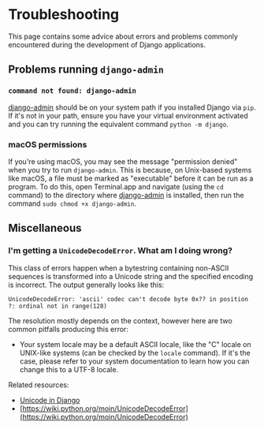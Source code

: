 # Troubleshooting

This page contains some advice about errors and problems commonly encountered during the development of Django applications.

## Problems running `django-admin`

### `command not found: django-admin`

[django-admin](../../ref/django-admin/) should be on your system path if you installed Django via `pip`. If it's not in your path, ensure you have your virtual environment activated and you can try running the equivalent command `python -m django`.

### macOS permissions

If you're using macOS, you may see the message "permission denied" when you try to run `django-admin`. This is because, on Unix-based systems like macOS, a file must be marked as "executable" before it can be run as a program. To do this, open Terminal.app and navigate (using the `cd` command) to the directory where [django-admin](../../ref/django-admin/) is installed, then run the command `sudo chmod +x django-admin`.

## Miscellaneous

### I'm getting a `UnicodeDecodeError`. What am I doing wrong?

This class of errors happen when a bytestring containing non-ASCII sequences is transformed into a Unicode string and the specified encoding is incorrect. The output generally looks like this:

```
UnicodeDecodeError: 'ascii' codec can't decode byte 0x?? in position ?: ordinal not in range(128)
```

The resolution mostly depends on the context, however here are two common pitfalls producing this error:

- Your system locale may be a default ASCII locale, like the "C" locale on UNIX-like systems (can be checked by the `locale` command). If it's the case, please refer to your system documentation to learn how you can change this to a UTF-8 locale.

Related resources:

- [Unicode in Django](../../ref/unicode/)
- [https://wiki.python.org/moin/UnicodeDecodeError](https://wiki.python.org/moin/UnicodeDecodeError)